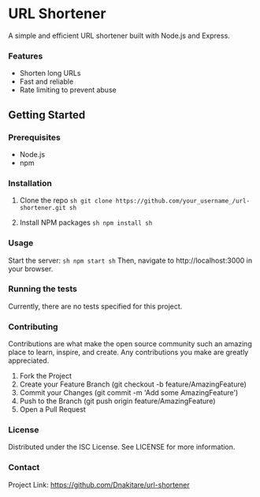# URL Shortener

A simple and efficient URL shortener built with Node.js and Express.

### Features

- Shorten long URLs
- Fast and reliable
- Rate limiting to prevent abuse

## Getting Started

### Prerequisites
- Node.js
- npm

### Installation

1. Clone the repo
  ```sh git clone https://github.com/your_username_/url-shortener.git sh```
  
2. Install NPM packages
  ```sh npm install sh```

### Usage   
Start the server:
```sh npm start sh```
Then, navigate to http://localhost:3000 in your browser.

### Running the tests
Currently, there are no tests specified for this project.

### Contributing
Contributions are what make the open source community such an amazing place to learn, inspire, and create. Any contributions you make are greatly appreciated.

1. Fork the Project
2. Create your Feature Branch (git checkout -b feature/AmazingFeature)
3. Commit your Changes (git commit -m 'Add some AmazingFeature')
4. Push to the Branch (git push origin feature/AmazingFeature)
5. Open a Pull Request

### License
Distributed under the ISC License. See LICENSE for more information.

### Contact
Project Link: https://github.com/Dnakitare/url-shortener